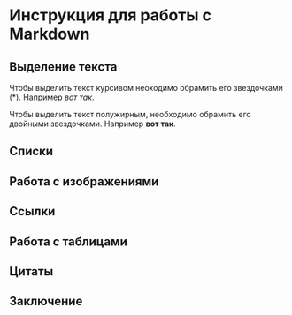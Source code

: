 # Инструкция для работы с Markdown

## Выделение текста

Чтобы выделить текст курсивом неоходимо обрамить его звездочками (*). Например *вот так*.

Чтобы выделить текст полужирным, необходимо обрамить его двойными звездочками. Например **вот так**.

## Списки

## Работа с изображениями 

## Ссылки

## Работа с таблицами

## Цитаты

## Заключение